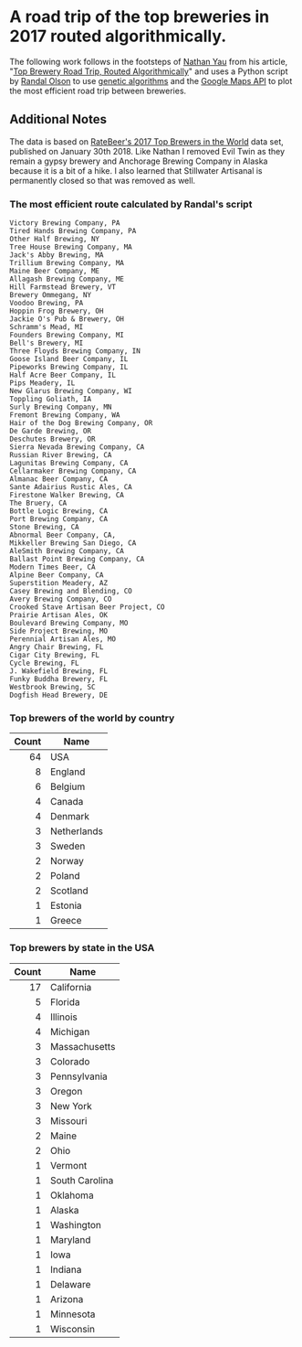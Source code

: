 # A road trip of the top breweries in 2017 routed algorithmically.

The following work follows in the footsteps of [Nathan Yau][yau] from his article, "[Top Brewery Road Trip, Routed Algorithmically][flowingdata]" and uses a Python script by [Randal Olson][olson] to use [genetic algorithms][genetic-algo] and the [Google Maps API][google] to plot the most efficient road trip between breweries.


## Additional Notes

The data is based on [RateBeer's 2017 Top Brewers in the World][top-brewers] data set, published on January 30th 2018. Like Nathan I removed Evil Twin as they remain a gypsy brewery and Anchorage Brewing Company in Alaska because it is a bit of a hike. I also learned that Stillwater Artisanal is permanently closed so that was removed as well.

### The most efficient route calculated by Randal's script

```
Victory Brewing Company, PA
Tired Hands Brewing Company, PA
Other Half Brewing, NY
Tree House Brewing Company, MA
Jack's Abby Brewing, MA
Trillium Brewing Company, MA
Maine Beer Company, ME
Allagash Brewing Company, ME
Hill Farmstead Brewery, VT
Brewery Ommegang, NY
Voodoo Brewing, PA
Hoppin Frog Brewery, OH
Jackie O's Pub & Brewery, OH
Schramm's Mead, MI
Founders Brewing Company, MI
Bell's Brewery, MI
Three Floyds Brewing Company, IN
Goose Island Beer Company, IL
Pipeworks Brewing Company, IL
Half Acre Beer Company, IL
Pips Meadery, IL
New Glarus Brewing Company, WI
Toppling Goliath, IA
Surly Brewing Company, MN
Fremont Brewing Company, WA
Hair of the Dog Brewing Company, OR
De Garde Brewing, OR
Deschutes Brewery, OR
Sierra Nevada Brewing Company, CA
Russian River Brewing, CA
Lagunitas Brewing Company, CA
Cellarmaker Brewing Company, CA
Almanac Beer Company, CA
Sante Adairius Rustic Ales, CA
Firestone Walker Brewing, CA
The Bruery, CA
Bottle Logic Brewing, CA
Port Brewing Company, CA
Stone Brewing, CA
Abnormal Beer Company, CA,
Mikkeller Brewing San Diego, CA
AleSmith Brewing Company, CA
Ballast Point Brewing Company, CA
Modern Times Beer, CA
Alpine Beer Company, CA
Superstition Meadery, AZ
Casey Brewing and Blending, CO
Avery Brewing Company, CO
Crooked Stave Artisan Beer Project, CO
Prairie Artisan Ales, OK
Boulevard Brewing Company, MO
Side Project Brewing, MO
Perennial Artisan Ales, MO
Angry Chair Brewing, FL
Cigar City Brewing, FL
Cycle Brewing, FL
J. Wakefield Brewing, FL
Funky Buddha Brewery, FL
Westbrook Brewing, SC
Dogfish Head Brewery, DE
```

### Top brewers of the world by country

Count | Name
-----: | ----
64 | USA
8 | England
6 | Belgium
4 | Canada
4 | Denmark
3 | Netherlands
3 | Sweden
2 | Norway
2 | Poland
2 | Scotland
1 | Estonia
1 | Greece

### Top brewers by state in the USA

Count | Name
-----: | ----
17 | California
5 | Florida
4 | Illinois
4 | Michigan
3 | Massachusetts
3 | Colorado
3 | Pennsylvania
3 | Oregon
3 | New York
3 | Missouri
2 | Maine
2 | Ohio
1 | Vermont
1 | South Carolina
1 | Oklahoma
1 | Alaska
1 | Washington
1 | Maryland
1 | Iowa
1 | Indiana
1 | Delaware
1 | Arizona
1 | Minnesota
1 | Wisconsin




[yau]:http://flowingdata.com/about-nathan
[flowingdata]:http://flowingdata.com/2015/10/26/top-brewery-road-trip-routed-algorithmically/
[olson]:http://www.randalolson.com/2015/03/08/computing-the-optimal-road-trip-across-the-u-s/]
[top-brewers]:https://www.ratebeer.com/ratebeerbest/BestBrewers-World2018.asp]
[google]:https://cloud.google.com/maps-platform/
[genetic-algo]:https://en.wikipedia.org/wiki/Genetic_algorithm